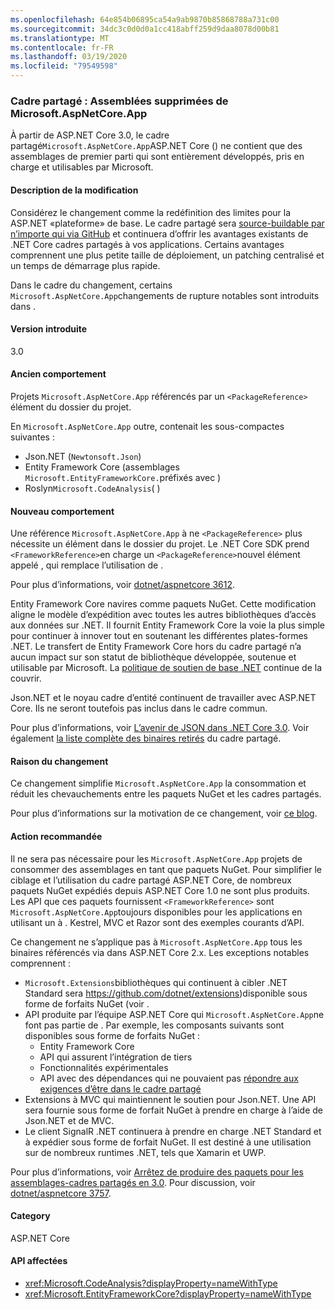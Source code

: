 ```yaml
---
ms.openlocfilehash: 64e854b06895ca54a9ab9870b85868788a731c00
ms.sourcegitcommit: 34dc3c0d0d0a1cc418abff259d9daa8078d00b81
ms.translationtype: MT
ms.contentlocale: fr-FR
ms.lasthandoff: 03/19/2020
ms.locfileid: "79549598"
---
```

### <a name="shared-framework-assemblies-removed-from-microsoftaspnetcoreapp"></a>Cadre partagé : Assemblées supprimées de Microsoft.AspNetCore.App

À partir de ASP.NET Core 3.0, le cadre partagé`Microsoft.AspNetCore.App`ASP.NET Core () ne contient que des assemblages de premier parti qui sont entièrement développés, pris en charge et utilisables par Microsoft.

#### <a name="change-description"></a>Description de la modification

Considérez le changement comme la redéfinition des limites pour la ASP.NET «plateforme» de base. Le cadre partagé sera [source-buildable par n’importe qui via GitHub](https://github.com/dotnet/source-build) et continuera d’offrir les avantages existants de .NET Core cadres partagés à vos applications. Certains avantages comprennent une plus petite taille de déploiement, un patching centralisé et un temps de démarrage plus rapide.

Dans le cadre du changement, certains `Microsoft.AspNetCore.App`changements de rupture notables sont introduits dans .

#### <a name="version-introduced"></a>Version introduite

3.0

#### <a name="old-behavior"></a>Ancien comportement

Projets `Microsoft.AspNetCore.App` référencés par un `<PackageReference>` élément du dossier du projet.

En `Microsoft.AspNetCore.App` outre, contenait les sous-compactes suivantes :

- Json.NET (`Newtonsoft.Json`)
- Entity Framework Core (assemblages `Microsoft.EntityFrameworkCore.`préfixés avec )
- Roslyn`Microsoft.CodeAnalysis`( )

#### <a name="new-behavior"></a>Nouveau comportement

Une référence `Microsoft.AspNetCore.App` à ne `<PackageReference>` plus nécessite un élément dans le dossier du projet. Le .NET Core SDK prend `<FrameworkReference>`en charge un `<PackageReference>`nouvel élément appelé , qui remplace l’utilisation de .

Pour plus d’informations, voir [dotnet/aspnetcore 3612](https://github.com/dotnet/aspnetcore/issues/3612).

Entity Framework Core navires comme paquets NuGet. Cette modification aligne le modèle d’expédition avec toutes les autres bibliothèques d’accès aux données sur .NET. Il fournit Entity Framework Core la voie la plus simple pour continuer à innover tout en soutenant les différentes plates-formes .NET. Le transfert de Entity Framework Core hors du cadre partagé n’a aucun impact sur son statut de bibliothèque développée, soutenue et utilisable par Microsoft. La [politique de soutien de base .NET](https://dotnet.microsoft.com/platform/support/policy/dotnet-core) continue de la couvrir.

Json.NET et le noyau cadre d’entité continuent de travailler avec ASP.NET Core. Ils ne seront toutefois pas inclus dans le cadre commun.

Pour plus d’informations, voir [L’avenir de JSON dans .NET Core 3.0](https://github.com/dotnet/announcements/issues/90). Voir également [la liste complète des binaires retirés](https://github.com/dotnet/aspnetcore/issues/3755) du cadre partagé.

#### <a name="reason-for-change"></a>Raison du changement

Ce changement simplifie `Microsoft.AspNetCore.App` la consommation et réduit les chevauchements entre les paquets NuGet et les cadres partagés.

Pour plus d’informations sur la motivation de ce changement, voir [ce blog](https://devblogs.microsoft.com/aspnet/a-first-look-at-changes-coming-in-asp-net-core-3-0/).

#### <a name="recommended-action"></a>Action recommandée

Il ne sera pas nécessaire pour les `Microsoft.AspNetCore.App` projets de consommer des assemblages en tant que paquets NuGet. Pour simplifier le ciblage et l’utilisation du cadre partagé ASP.NET Core, de nombreux paquets NuGet expédiés depuis ASP.NET Core 1.0 ne sont plus produits. Les API que ces paquets fournissent `<FrameworkReference>` sont `Microsoft.AspNetCore.App`toujours disponibles pour les applications en utilisant un à . Kestrel, MVC et Razor sont des exemples courants d’API.

Ce changement ne s’applique pas à `Microsoft.AspNetCore.App` tous les binaires référencés via dans ASP.NET Core 2.x. Les exceptions notables comprennent :

- `Microsoft.Extensions`bibliothèques qui continuent à cibler .NET Standard sera https://github.com/dotnet/extensions)disponible sous forme de forfaits NuGet (voir .
- API produite par l’équipe ASP.NET Core qui `Microsoft.AspNetCore.App`ne font pas partie de . Par exemple, les composants suivants sont disponibles sous forme de forfaits NuGet :
  - Entity Framework Core
  - API qui assurent l’intégration de tiers
  - Fonctionnalités expérimentales
  - API avec des dépendances qui ne pouvaient pas [répondre aux exigences d’être dans le cadre partagé](https://github.com/dotnet/aspnetcore/blob/4e44e5bcbedd961cc0d4f6b846699c7c494f5597/docs/SharedFramework.md)
- Extensions à MVC qui maintiennent le soutien pour Json.NET. Une API sera fournie sous forme de forfait NuGet à prendre en charge à l’aide de Json.NET et de MVC.
- Le client SignalR .NET continuera à prendre en charge .NET Standard et à expédier sous forme de forfait NuGet. Il est destiné à une utilisation sur de nombreux runtimes .NET, tels que Xamarin et UWP.

Pour plus d’informations, voir [Arrêtez de produire des paquets pour les assemblages-cadres partagés en 3.0](https://github.com/dotnet/aspnetcore/issues/3756). Pour discussion, voir [dotnet/aspnetcore 3757](https://github.com/dotnet/aspnetcore/issues/3757).

#### <a name="category"></a>Category

ASP.NET Core

#### <a name="affected-apis"></a>API affectées

- <xref:Microsoft.CodeAnalysis?displayProperty=nameWithType>
- <xref:Microsoft.EntityFrameworkCore?displayProperty=nameWithType>

<!--

#### Affected APIs

- `N:Microsoft.CodeAnalysis`
- `N:Microsoft.EntityFrameworkCore`

-->
